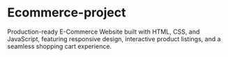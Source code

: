 # Ecommerce-project
Production-ready E-Commerce Website built with HTML, CSS, and JavaScript, featuring responsive design, interactive product listings, and a seamless shopping cart experience.
